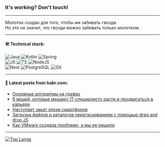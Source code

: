 ### It's working? Don't touch!

---
Молоток создан для того, чтобы им забивать гвозди. <br>
Но это не значит, что гвозди можно забивать только молотком.

---

#### 🛠️ Technical stack:

![Java](https://img.shields.io/badge/Java-informational?logo=Oracle&style=flat&logoColor=white&color=FF4500)
![Kotlin](https://img.shields.io/badge/Kotlin-informational?logo=Kotlin&style=flat&logoColor=white&color=774D97)
![Spring](https://img.shields.io/badge/SpringBoot-informational?logo=SpringBoot&style=flat&logoColor=white&color=6DB33F) <br>
![JS](https://img.shields.io/badge/JS-informational?logo=javaScript&style=flat&logoColor=black&color=F7Df1E)
![TS](https://img.shields.io/badge/TypeScript-informational?logo=typeScript&style=flat&logoColor=black&color=0667A8)
![NodeJS](https://img.shields.io/badge/NodeJS-informational?logo=node.js&style=flat&logoColor=white&color=70A760) <br>
![Nest](https://img.shields.io/badge/NestJS-informational?logo=NestJS&style=flat&logoColor=white&color=E0234E)
![PostgreSQL](https://img.shields.io/badge/PostgreSQL-informational?logo=PostgreSQL&style=flat&logoColor=white&color=DAA520)
![Git](https://img.shields.io/badge/Git-informational?logo=git&style=flat&logoColor=white&color=778899)

___

#### 💬 Latest posts from habr.com:

<!-- BLOG-POST-LIST:START -->
- [Основные алгоритмы на графах](https://habr.com/ru/companies/timeweb/articles/751762/?utm_source=habrahabr&utm_medium=rss&utm_campaign=751762)
- [6 вещей, которые мешают IT-специалисту расти и продвигаться в карьере](https://habr.com/ru/articles/752302/?utm_source=habrahabr&utm_medium=rss&utm_campaign=752302)
- [Наступает закат эпохи смартфонов](https://habr.com/ru/companies/getmatch/articles/752288/?utm_source=habrahabr&utm_medium=rss&utm_campaign=752288)
- [Загрузка файлов и каталогов перетаскиванием с помощью drag and drop JS](https://habr.com/ru/articles/752268/?utm_source=habrahabr&utm_medium=rss&utm_campaign=752268)
- [Как VMware создала проблему, а мы ее решили](https://habr.com/ru/companies/jetinfosystems/articles/752234/?utm_source=habrahabr&utm_medium=rss&utm_campaign=752234)
<!-- BLOG-POST-LIST:END -->

---
[![Top Langs](https://github-readme-stats-git-master-advtsetting-gmailcom.vercel.app/api/top-langs/?username=zloylis&langs_count=10&hide_title=false&title_color=e6edf3&size_weight=0.5&count_weight=0.5&layout=compact&hide_border=true&theme=dracula)](https://github.com/zloylis)

<!-- ![GitHub stats](https://github-readme-stats-git-master-advtsetting-gmailcom.vercel.app/api?username=zloylis&show_icons=true&hide_border=true&theme=dracula&hide_title=true&include_all_commits=true&count_private=true&hide=contribs&hide_rank=true) -->
